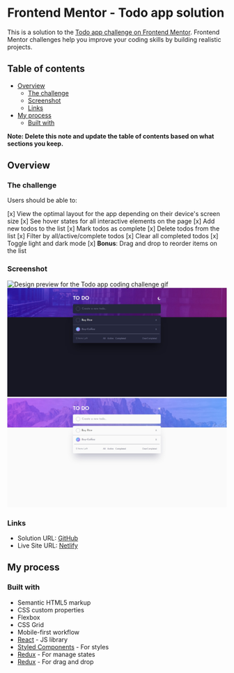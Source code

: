 # Frontend Mentor - Todo app solution

This is a solution to the [Todo app challenge on Frontend Mentor](https://www.frontendmentor.io/challenges/todo-app-Su1_KokOW). Frontend Mentor challenges help you improve your coding skills by building realistic projects. 

## Table of contents

- [Overview](#overview)
  - [The challenge](#the-challenge)
  - [Screenshot](#screenshot)
  - [Links](#links)
- [My process](#my-process)
  - [Built with](#built-with)

**Note: Delete this note and update the table of contents based on what sections you keep.**

## Overview

### The challenge

Users should be able to:

[x] View the optimal layout for the app depending on their device's screen size
[x] See hover states for all interactive elements on the page
[x] Add new todos to the list
[x] Mark todos as complete
[x] Delete todos from the list
[x] Filter by all/active/complete todos
[x] Clear all completed todos
[x] Toggle light and dark mode
[x] **Bonus**: Drag and drop to reorder items on the list

### Screenshot

![Design preview for the Todo app coding challenge gif](./snapshot-gif.gif)
![Design preview for the Todo app coding challenge darkmode](./darkmode.jpg)
![Design preview for the Todo app coding challenge lightmode](./lightmode.jpg)

### Links

- Solution URL: [GitHub](https://github.com/bellrodrigs/todo-challenge)
- Live Site URL: [Netlify](https://todo-dragndrop-challenge.netlify.app)

## My process

### Built with

- Semantic HTML5 markup
- CSS custom properties
- Flexbox
- CSS Grid
- Mobile-first workflow
- [React](https://reactjs.org/) - JS library
- [Styled Components](https://styled-components.com/) - For styles
- [Redux](https://redux.js.org/) - For manage states
- [Redux](https://github.com/atlassian/react-beautiful-dnd) - For drag and drop

